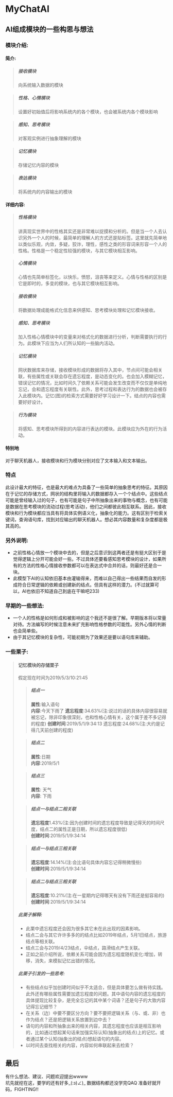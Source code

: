 # MyChatAI

## AI组成模块的一些构思与想法

### **模块介绍:**
#### **简介:**
>##### 接收模块
>向系统输入数据的模块

>##### 性格、心情模块
>设置好初始值后将影响系统内的各个模块，也会被系统内各个模块影响

>##### 感知、思考模块
>对客观实例进行抽象理解的模块

>##### 记忆模块
>存储记忆内容的模块

>##### 表达模块
>将系统内的内容输出的模块



#### **详细内容:**
>##### 性格模块
>讲真现实世界中的性格其实还是非常难以捉摸和分析的。但是当一个人去认识另外一个人的时候，最简单的理解人的方式还是贴标签。这里就先简单地以类似乐观，内敛，多疑，狡诈，理性，感性之类的形容词来形容一个人的性格。性格是一个稳定性较强的模块，与其它模块相互影响。

>##### 心情模块
>心情也先简单标签化，以快乐，愤怒，沮丧等来定义。心情与性格的区别是它是即时的，多变的模块，也与其它模块相互影响。

>##### 接收模块
>将数据处理成能格式化信息来供感知、思考模块处理和记忆模块接收。

>##### 感知、思考模块
>加入性格心情模块中的变量来对格式化的数据进行分析，判断需要执行的行为。此模块下应当为人们所认知的一些脑内活动。

>##### 记忆模块
>网状数据库来存储，接收模块形成的数据将存入其中，节点间可能会相关联，有些属性或关联会存在遗忘程度，是动态变化的。也会加入模糊记忆，错误记忆的情况，比如时间久了依赖关系可能会发生改变而不仅仅是单纯地忘记，会和遗忘程度有关联性。此外，思考过程和表达行为的数据也会被存入此模块内。记忆(图)的检索方式需要好好学习设计一下。结点的内容也需要好好设计。

>##### 行为模块
>将感知、思考模块所得到的内容进行表达的模块。此模块应为外在的行为活动。



#### 特别地
对于聊天机器人，接收模块和行为模块分别对应了文本输入和文本输出。





### **特点**
此设计最大的特征，也是最大的难点为具备了一些简单的抽象思考的特征。其原因在于记忆的存储方式，网状的结构里将输入的数据都存入一个个结点中。这些结点可能是曾经输入过的句子，也有可能是句子中所抽象出来的事物与概念，也有可能是数据在思考模块的流动过程(思考活动)，他们之间都彼此相互联系。因此，接收模块和行为模块都应当具有将具体实例语义化，抽象化的能力。这有区别于检索关键词，查询语句库，找到对应输出的聊天机器人。想必其内容数量和复杂度都是极其高的。

### **另外说明:**
+ 之前性格心情放一个模块中去的，但是之后意识到这两者还是有挺大区别于是觉得逻辑上分开可能会好一些。不过具体还要看感知思考模块的设计，如果所有的方法的性格心情接收参数都可以在表达式中合并的话，则最好还是合一块。  
+ 此模型下AI的认知依旧基本由灌输得来，而难以自己得出一些结果而自发的形成符合日常逻辑的依赖或创建新的结点。但具有这样的潜力。(不过就算可以，AI也依旧不知道自己到底在干嘛吧233)

### **早期的一些想法:**
+ 一个人的性格是如何形成和被影响的这个我还不是很了解。早期版本将以常量对待。方法编写的时候注意未来扩充影响性格参数的可能性。另外心情的判断也会简单些。  
+ 由于其记忆模块的复杂性，可能初期为了效果还是要以语句库来辅助。




### **一些栗子:**
>#### 记忆模块的存储栗子
>假定现在时间为2019/5/3/10:21:45
>
>>##### 结点一
>>**属性**:输入语句  
>>**内容**:今天下雨了  **遗忘程度**:34.63%(注:说过的话的具体内容很容易就被忘记，除非印象很深刻，也和性格心情有关，这个属于差不多记得的程度)
>>**创建时间**:2019/5/1/9:34:13  遗忘程度:24.68%(注:大约是记得几天前创建的程度)
>
>>##### 结点二
>>**属性**:日期  
>>**内容**:2019/5/1 
>
>>##### 结点三
>>**属性**: 天气  
>>**内容**: 下雨
>
>>##### 结点一与结点二相关联
>>**遗忘程度**1.43%(注:因为创建时间的遗忘程度导致是记得天的时间尺度，结点二的属性正是日期，所以遗忘程度很低)  
>>**创建时间**:2019/5/1/9:34:14 
>
>>##### 结点一与结点三相关联
>>**遗忘程度**:14.14%(注:会比语句具体内容忘记得稍微慢些)  
>>**创建时间**:2019/5/1/9:34:14
>
>>##### 结点二与结点三相关联
>>**遗忘程度**:10.21%(注:在一星期内记得哪天有没有下雨还是挺容易的)  
>>**创建时间**:2019/5/1/9:34:14
>
>##### **此栗子解释**:
>+ 此栗中遗忘程度还会因为很多其它未在此出现的因素影响。  
>+ 结点二会与其它许许多多的的结点比如2019年结点，5月1日结点，旅游结点等相关联。  
>+ 结点三会与2019/4/23结点，伞结点，路滑结点产生关联。  
>+ 正如之前介绍所说，依赖关系可能会因为遗忘程度随机变化:增加，转移，消失，来模拟记忆出错的情况。
>
>##### 此栗子引发的一些思考:
>+ 有些结点似乎加创建时间似乎不太适合，但是具体要怎么做有待实践。此外还有哪些属性需要加遗忘程度的问题。其中语句内容的遗忘程度的具体提现比较复杂，是完全忘记的其中某个词语？还是句子的大致内容记得忘记细节？
>+ 在关系（边）中要不要区分方向？要不要把逻辑关系（与、或、非）也作为结点？还是把逻辑关系放置到边中去？
>+ 语句的内容和所抽象出来的相关内容，其遗忘程度也应该是相互影响的，比如通过想起某句话来加强实际认知(抽象出的结点)上的记忆。或者通过某个认知(抽象出的结点)想起语句的内容。
>+ 以时间去查找相关的内容，内容如何串联起来去检索？

## 最后
有什么想法、建议、问题欢迎提出wwww  
坑先就挖在这，要学的还有好多_(:з)∠)_ 数据结构都还没学完QAQ 
准备好就开码，FIGHTING!!